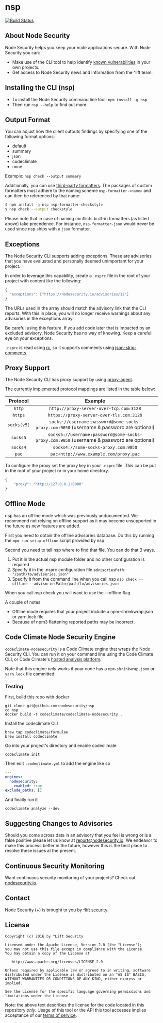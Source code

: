 # nsp 
[![Build Status](https://build.andyet.com/api/badges/nodesecurity/nsp/status.svg)](https://build.andyet.com/nodesecurity/nsp)

## About Node Security

Node Security helps you keep your node applications secure. With Node Security you can:

* Make use of the CLI tool to help identify [known vulnerabilities](https://nodesecurity.io/advisories/) in your own projects.
* Get access to Node Security news and information from the ^lift team.

## Installing the CLI (nsp)

* To install the Node Security command line tool: `npm install -g nsp`
* Then run `nsp --help` to find out more.

## Output Format

You can adjust how the client outputs findings by specifying one of the following format options:

- default
- summary
- json
- codeclimate
- none

Example: `nsp check --output summary`

Additionally, you can use [third-party formatters](https://www.npmjs.com/search?q=nsp+formatter). The packages of custom formatters must adhere to the naming scheme `nsp-formatter-<name>` and can then be referenced by that name:
```bash
$ npm install -g nsp nsp-formatter-checkstyle
$ nsp check --output checkstyle
```
Please note that in case of naming conflicts built-in formatters (as listed above) take precedence. For instance, `nsp-formatter-json` would never be used since nsp ships with a `json` formatter.

## Exceptions

The Node Security CLI supports adding exceptions. These are advisories that you have evaluated and personally deemed unimportant for your project.

In order to leverage this capability, create a `.nsprc` file in the root of your project with content like the following:

```js
{
  "exceptions": ["https://nodesecurity.io/advisories/12"]
}
```

The URLs used in the array should match the advisory link that the CLI reports. With this in place, you will no longer receive warnings about any advisories in the exceptions array.

Be careful using this feature. If you add code later that is impacted by an excluded advisory, Node Security has no way of knowing. Keep a careful eye on your exceptions.

`.nsprc` is read using [rc](https://github.com/dominictarr/rc), so it supports comments using [json-strip-comments](https://github.com/sindresorhus/strip-json-comments).

## Proxy Support

The Node Security CLI has proxy support by using [proxy-agent](https://www.npmjs.com/package/proxy-agent).

The currently implemented protocol mappings are listed in the table below:


| Protocol   | Example
|:----------:|:--------:
| `http`     | `http://proxy-server-over-tcp.com:3128`
| `https`    | `https://proxy-server-over-tls.com:3129`
| `socks(v5)`| `socks://username:password@some-socks-proxy.com:9050` (username & password are optional)
| `socks5`   | `socks5://username:password@some-socks-proxy.com:9050` (username & password are optional)
| `socks4`   | `socks4://some-socks-proxy.com:9050`
| `pac`      | `pac+http://www.example.com/proxy.pac`



To configure the proxy set the proxy key in your `.nsprc` file. This can be put in the root of your project or in your home directory.

```js
{
    "proxy": "http://127.0.0.1:8080"
}
```

## Offline Mode
nsp has an offline mode which was previously undocumented. We recommend not relying on offline support as it may become unsupported in the future as new features are added.

First you need to obtain the offline advisories database. Do this by running the `npm run setup-offline` script provided by nsp

Second you need to tell nsp where to find that file. You can do that 3 ways.
1. Put it in the actual nsp module folder and no other configuration is required
1. Specify it in the .nsprc configuration file `advisoriesPath: "/path/to/advisories.json"`
1. Specify it from the command line when you call nsp `nsp check --offline --advisoriesPath=/path/to/advisories.json`

When you call nsp check you will want to use the --offline flag

A couple of notes
- Offline mode requires that your project include a npm-shrinkwrap.json or yarn.lock file.
- Because of npm3 flattening reported paths may be incorrect.

## Code Climate Node Security Engine

`codeclimate-nodesecurity` is a Code Climate engine that wraps the Node Security CLI. You can run it on your command line using the Code Climate CLI, or Code Climate's <a href="http://codeclimate.com">hosted analysis platform</a>.

Note that this engine *only* works if your code has a `npm-shrinkwrap.json` or `yarn.lock` file committed.

### Testing

First, build this repo with docker

```
git clone git@github.com:nodesecurity/nsp
cd nsp
docker build -t codeclimate/codeclimate-nodesecurity .
```

Install the codeclimate CLI

```
brew tap codeclimate/formulae
brew install codeclimate
```

Go into your project's directory and enable codeclimate

```
codeclimate init
```

Then edit `.codeclimate.yml` to add the engine like so

```yaml
---
engines:
  nodesecurity:
    enabled: true
exclude_paths: []
```

And finally run it

```
codeclimate analyze --dev
```

## Suggesting Changes to Advisories
Should you come across data in an advisory that you feel is wrong or is a false positive please let us know at report@nodesecurity.io. We endeavor to make this process better in the future, however this is the best place to resolve these issues at the present.

## Continuous Security Monitoring
Want continuous security monitoring of your projects? Check out [nodesecurity.io](https://nodesecurity.io).


## Contact

Node Security (+) is brought to you by [^lift security](https://liftsecurity.io).

## License

    Copyright (c) 2016 by ^Lift Security

    Licensed under the Apache License, Version 2.0 (the "License");
    you may not use this file except in compliance with the License.
    You may obtain a copy of the License at

       http://www.apache.org/licenses/LICENSE-2.0

    Unless required by applicable law or agreed to in writing, software
    distributed under the License is distributed on an "AS IS" BASIS,
    WITHOUT WARRANTIES OR CONDITIONS OF ANY KIND, either express or implied.

    See the License for the specific language governing permissions and
    limitations under the License.

Note: the above text describes the license for the code located in this repository *only*. Usage of this tool or the API this tool accesses implies acceptance of our [terms of service](https://nodesecurity.io/tos).
